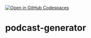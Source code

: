 [![Open in GitHub Codespaces](https://github.com/codespaces/badge.svg)](https://codespaces.new/[TolgaBeyzatov]/[podcast-generator])

# podcast-generator
